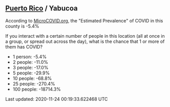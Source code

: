 
## [Puerto Rico](/united-states/puerto-rico) / Yabucoa

According to [MicroCOVID.org](http://microcovid.org),
the "Estimated Prevalence" of COVID in this county is -5.4%

If you interact with a certain number of people in this location
(all at once in a group, or spread out across the day), what is the chance that
1 or more of them has COVID?

- 1 person: -5.4%
- 2 people: -11.0%
- 3 people: -17.0%
- 5 people: -29.9%
- 10 people: -68.8%
- 25 people: -270.4%
- 100 people: -18714.3%

Last updated: 2020-11-24 00:19:33.622468 UTC
